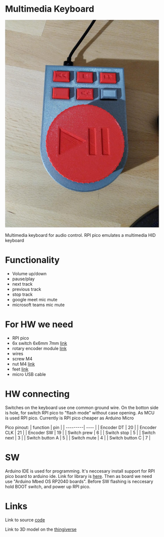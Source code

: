 # Multimedia Keyboard

![Image description](IMG_20220424_205040.jpg)

Multimedia keyboard for audio control. RPI pico emulates a multimedia HID keyboard

# Functionality
- Volume up/down
- pause/play
- next track
- previous track
- stop track
- google meet mic mute
- microsoft teams mic mute

# For HW we need 
- RPI pico
- 6x switch 6x6mm 7mm [link](https://www.aliexpress.com/item/1005002076550064.html?spm=a2g0o.productlist.0.0.2fb64ad74JB1mU&algo_pvid=0163f4f0-5ff1-4e94-891d-a1edc95a7f85&aem_p4p_detail=202205060114555189892433286990001252763&algo_exp_id=0163f4f0-5ff1-4e94-891d-a1edc95a7f85-3&pdp_ext_f=%7B%22sku_id%22%3A%2212000018656397845%22%7D&pdp_npi=1%40dis%7CEUR%7C%7C0.76%7C%7C%7C1.6%7C%7C%40210318be16518248956714345eac0a%7C12000018656397845%7Csea)
- rotary encoder module [link](https://www.aliexpress.com/item/32631275788.html?spm=a2g0o.order_list.0.0.47bd1802xBjui3)
- wires
- screw M4
- nut M4 [link](https://www.aliexpress.com/item/1005002361713083.html?spm=a2g0o.order_list.0.0.47bd1802xBjui3)
- feet [link](https://www.aliexpress.com/item/33041571060.html?spm=a2g0o.productlist.0.0.758f3135ko0wHO&algo_pvid=76702fe5-d5af-47b8-a994-617759d4d001&aem_p4p_detail=202205060115467407324789163200001235732&algo_exp_id=76702fe5-d5af-47b8-a994-617759d4d001-2&pdp_ext_f=%7B%22sku_id%22%3A%2267341453366%22%7D&pdp_npi=1%40dis%7CEUR%7C%7C0.69%7C%7C%7C%7C%7C%40210318d116518249468761773e0f90%7C67341453366%7Csea)
- micro USB cable


# HW connecting
Switches on the keyboard use one common ground wire. On the botton side is hole, for switch RPI pico to "flash mode" without case opening. As MCU is used RPI pico. Currently is RPI pico cheaper as Arduino Micro

Pico pinout:
| function | pin |
| ---------| ---- |
| Encoder DT | 20 |
| Encoder CLK | 21 |
| Encoder SW | 19 |
| Switch prew | 6 |
| Switch stop | 5 |
| Switch next | 3 |
| Switch button A | 5 |
| Switch mute | 4 |
| Switch button C | 7 |

# SW
Arduino IDE is used for programming. It's neccesary install support for RPI pico board to arduino ide. Link for library is [here](https://github.com/earlephilhower/arduino-pico/releases/download/global/package_rp2040_index.json). Then as board we need use "Arduino Mbed OS RP2040 boards". Before SW flashing is neccesary hold BOOT switch, and power up RPI pico.

# Links
Link to source [code](https://github.com/johnyHV/multimediaKeyboard)

Link to 3D model on the [thingiverse](https://www.thingiverse.com/thing:5378572)
